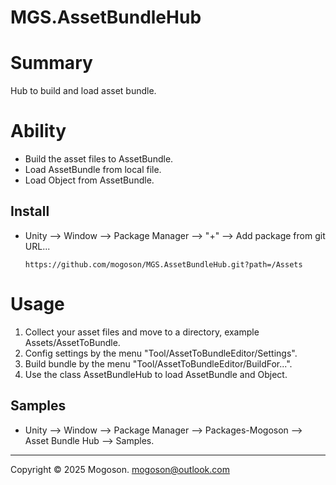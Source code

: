 # MGS.AssetBundleHub
# Summary

Hub to build and load asset bundle.

# Ability

- Build the asset files to AssetBundle.
-  Load AssetBundle from local file.
- Load Object from AssetBundle.

## Install

- Unity --> Window --> Package Manager --> "+" --> Add package from git URL...

  ```text
  https://github.com/mogoson/MGS.AssetBundleHub.git?path=/Assets
  ```

# Usage

1. Collect your asset files and move to a directory, example Assets/AssetToBundle.
1. Config settings by the menu "Tool/AssetToBundleEditor/Settings".
1. Build bundle by the menu "Tool/AssetToBundleEditor/BuildFor...".
1. Use the class AssetBundleHub to load AssetBundle and Object.

## Samples

- Unity --> Window --> Package Manager --> Packages-Mogoson --> Asset Bundle Hub --> Samples.

---

Copyright © 2025 Mogoson.	mogoson@outlook.com